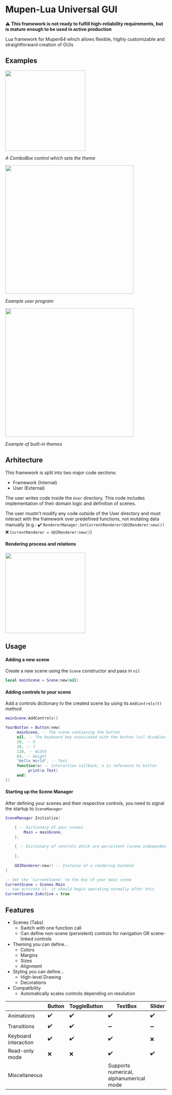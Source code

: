 # Mupen-Lua Universal GUI

⚠️ **This framework is not ready to fulfill high-reliability requirements, but is mature enough to be used in active production**

Lua framework for Mupen64 which allows flexible, highly customizable and straightforward creation of GUIs

## Examples

<img src="https://user-images.githubusercontent.com/48759429/181444977-cd5cedc0-06f2-4910-b32d-f7a7351ee6dd.gif" width="250"/>

*A ComboBox control which sets the theme*

<img src="https://user-images.githubusercontent.com/48759429/177013242-e448a242-cc01-430a-922c-ccaea79e996f.png" height="400"/>

*Example user program*

<img src="https://user-images.githubusercontent.com/48759429/182022523-58ddb46f-7c66-43f7-aa3e-870c31085aaf.png" height="400"/>

*Example of built-in themes*

## Arhitecture
This framework is split into two major code sections:
- Framework (Internal)
- User (External)

The user writes code inside the `User` directory. This code includes implementation of their domain logic and definition of scenes.

The user mustn't modify any code outside of the User directory and must interact with the framework over predefined functions, not mutating data manually (e.g.:
✔️ ```RendererManager.SetCurrentRenderer(GDIRenderer:new())```
❌ ```CurrentRenderer = GDIRenderer:new()```)

#### Rendering process and relations
<img src="https://user-images.githubusercontent.com/48759429/181934425-5747c7bd-8eb5-4975-bc91-e939d6dd1ceb.png" width="250"/>

## Usage


#### Adding a new scene
Create a new scene using the `Scene` constructor and pass in `nil`
```lua
local mainScene = Scene:new(nil)
```

#### Adding controls to your scene
Add a controls dictionary to the created scene by using its `AddControls(t)` method
```lua
mainScene:AddControls({

YourButton = Button:new(
     mainScene, -- The scene containing the button
     nil, -- The keyboard key associated with the button (nil disables keyboard interaction)
     20, -- X 
     20, -- Y
     128, -- Width
     64, -- Height
     "Hello World", -- Text 
     function(o) -- Interaction callback, o is reference to button
          print(o.Text)
     end)
})
```

#### Starting up the Scene Manager
After defining your scenes and their respective controls, you need to signal the startup to `SceneManager` 
```lua
SceneManager.Initialize(

    { -- Dictionary of your scenes
        Main = mainScene,
    },
    
    { -- Dictionary of controls which are persistent (scene independent)
    
    },
    
    GDIRenderer:new() -- Instance of a rendering backend
)

-- Set the `CurrentScene` to the key of your main scene
CurrentScene = Scenes.Main
-- now activate it. it should begin operating normally after this
CurrentScene.IsActive = true
```

## Features
- Scenes (Tabs)
  - Switch with one function call
  - Can define non-scene (persistent) controls for navigation OR scene-linked controls
- Theming
  you can define... 
  - Colors
  - Margins
  - Sizes
  - Alignment
- Styling
  you can define...
  - High-level Drawing
  - Decorations
- Compatibility
  - Automatically scales controls depending on resolution

|                      | Button | ToggleButton | TextBox                                 | Slider | Joystick                       | ComboBox | CarrouselButton |
|----------------------|--------|--------------|-----------------------------------------|--------|--------------------------------|----------|-----------------|
| Animations           | ✔️      | ✔️            | ✔️                                       | ✔️      | ✔️                              | ✔️        | ✔️               |
| Transitions          | ✔️      | ✔️            | ➖                                       | ➖      | ✔️                              | ✔️        | ❌               |
| Keyboard interaction | ✔️      | ✔️            | ✔️                                       | ❌      | ❌                              | ✔️        | ✔️               |
| Read-only mode       | ❌      | ❌            | ✔️                                       | ✔️      | ✔️                              | ❌        | ❌               |
| Miscellaneous        |        |              | Supports numerical, alphanumerical mode |        | Configurable magnitude ellipse |          |                 |


